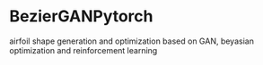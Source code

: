 # BezierGANPytorch
airfoil shape generation and optimization based on GAN, beyasian optimization and reinforcement learning